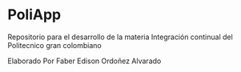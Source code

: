 # PoliApp

Repositorio para el desarrollo de la materia Integración continual del Politecnico gran colombiano


Elaborado Por
Faber Edison Ordoñez Alvarado

